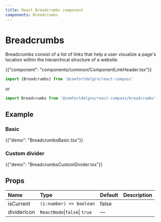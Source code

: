 ```yaml
---
title: React Breadcrumbs component
components: Breadcrumbs
---
```


# Breadcrumbs

<p class="description">Breadcrumbs consist of a list of links that help a user visualize a page's location within the hierarchical structure of a website.</p>

{{"component": "components/common/ComponentLinkHeader.tsx"}}

```jsx
import {Breadcrumbs} from '@comfortdelgro/react-compass'
```

or

```jsx
import Breadcrumbs from '@comfortdelgro/react-compass/breadcrumbs'
```

## Example

### Basic

{{"demo": "BreadcrumbsBasic.tsx"}}

### Custom divider

{{"demo": "BreadcrumbsCustomDivider.tsx"}}

## Props

| Name        | Type                          | Default | Description |
| :---------- | :---------------------------- | :------ | :---------- |
| isCurrent   | `(i:number) => boolean`       | false   |             |
| dividerIcon | `ReactNode`\|`false`\| `true` | —       |             |
